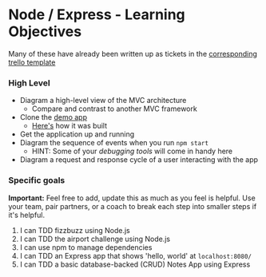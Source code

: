 # Node / Express - Learning Objectives

Many of these have already been written up as tickets in the [corresponding trello template](https://trello.com/b/9IJTM4kw/acebook-node-template)

### High Level
* Diagram a high-level view of the MVC architecture
  * Compare and contrast to another MVC framework
* Clone the [demo app](https://github.com/Eslamunto/ProductsApp/blob/master/app.js)
  * [Here's](https://codeburst.io/writing-a-crud-app-with-node-js-and-mongodb-e0827cbbdafb) how it was built
* Get the application up and running
* Diagram the sequence of events when you run `npm start`
  * HINT: Some of your _debugging tools_ will come in handy here
* Diagram a request and response cycle of a user interacting with the app

### Specific goals

**Important:** Feel free to add, update this as much as you feel is helpful. Use your team, pair partners, or a coach to break each step into smaller steps if it's helpful.

1. I can TDD fizzbuzz using Node.js
2. I can TDD the airport challenge using Node.js
3. I can use npm to manage dependencies
4. I can TDD an Express app that shows 'hello, world' at `localhost:8080/`
5. I can TDD a basic database-backed (CRUD) Notes App using Express
